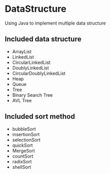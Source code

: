 # DataStructure

Using Java to implement multiple data structure

## Included data structure

- ArrayList
- LinkedList
- CircularLinkedList
- DoublyLinkedList
- CircularDoublyLinkedList
- Heap
- Queue
- Tree
- Binary Search Tree
- AVL Tree

## Included sort method
  
- bubbleSort
- insertionSort
- selectionSort
- quickSort
- MergeSort
- countSort
- radixSort
- shellSort
